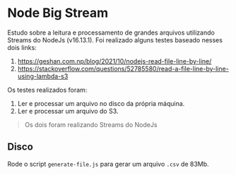 # Node Big Stream

Estudo sobre a leitura e processamento de grandes arquivos utilizando Streams do NodeJs (v16.13.1).
Foi realizado alguns testes baseado nesses dois links:

1. https://geshan.com.np/blog/2021/10/nodejs-read-file-line-by-line/
2. https://stackoverflow.com/questions/52785580/read-a-file-line-by-line-using-lambda-s3

Os testes realizados foram:

1. Ler e processar um arquivo no disco da própria máquina.
2. Ler e processar um arquivo do S3.

> Os dois foram realizando Streams do NodeJs

## Disco

Rode o script `generate-file.js` para gerar um arquivo `.csv` de 83Mb.
